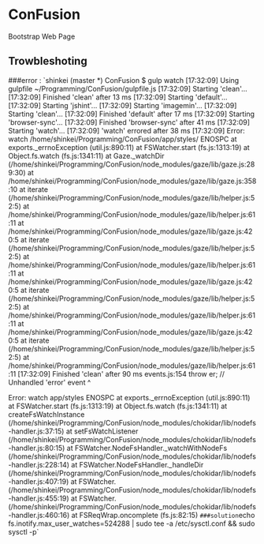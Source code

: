 # ConFusion
Bootstrap Web Page


## Trowbleshoting

###error : 
`shinkei (master *) ConFusion $ gulp watch
[17:32:09] Using gulpfile ~/Programming/ConFusion/gulpfile.js
[17:32:09] Starting 'clean'...
[17:32:09] Finished 'clean' after 13 ms
[17:32:09] Starting 'default'...
[17:32:09] Starting 'jshint'...
[17:32:09] Starting 'imagemin'...
[17:32:09] Starting 'clean'...
[17:32:09] Finished 'default' after 17 ms
[17:32:09] Starting 'browser-sync'...
[17:32:09] Finished 'browser-sync' after 41 ms
[17:32:09] Starting 'watch'...
[17:32:09] 'watch' errored after 38 ms
[17:32:09] Error: watch /home/shinkei/Programming/ConFusion/app/styles/ ENOSPC
    at exports._errnoException (util.js:890:11)
    at FSWatcher.start (fs.js:1313:19)
    at Object.fs.watch (fs.js:1341:11)
    at Gaze._watchDir (/home/shinkei/Programming/ConFusion/node_modules/gaze/lib/gaze.js:289:30)
    at /home/shinkei/Programming/ConFusion/node_modules/gaze/lib/gaze.js:358:10
    at iterate (/home/shinkei/Programming/ConFusion/node_modules/gaze/lib/helper.js:52:5)
    at /home/shinkei/Programming/ConFusion/node_modules/gaze/lib/helper.js:61:11
    at /home/shinkei/Programming/ConFusion/node_modules/gaze/lib/gaze.js:420:5
    at iterate (/home/shinkei/Programming/ConFusion/node_modules/gaze/lib/helper.js:52:5)
    at /home/shinkei/Programming/ConFusion/node_modules/gaze/lib/helper.js:61:11
    at /home/shinkei/Programming/ConFusion/node_modules/gaze/lib/gaze.js:420:5
    at iterate (/home/shinkei/Programming/ConFusion/node_modules/gaze/lib/helper.js:52:5)
    at /home/shinkei/Programming/ConFusion/node_modules/gaze/lib/helper.js:61:11
    at /home/shinkei/Programming/ConFusion/node_modules/gaze/lib/gaze.js:420:5
    at iterate (/home/shinkei/Programming/ConFusion/node_modules/gaze/lib/helper.js:52:5)
    at /home/shinkei/Programming/ConFusion/node_modules/gaze/lib/helper.js:61:11
[17:32:09] Finished 'clean' after 90 ms
events.js:154
      throw er; // Unhandled 'error' event
      ^

Error: watch app/styles ENOSPC
    at exports._errnoException (util.js:890:11)
    at FSWatcher.start (fs.js:1313:19)
    at Object.fs.watch (fs.js:1341:11)
    at createFsWatchInstance (/home/shinkei/Programming/ConFusion/node_modules/chokidar/lib/nodefs-handler.js:37:15)
    at setFsWatchListener (/home/shinkei/Programming/ConFusion/node_modules/chokidar/lib/nodefs-handler.js:80:15)
    at FSWatcher.NodeFsHandler._watchWithNodeFs (/home/shinkei/Programming/ConFusion/node_modules/chokidar/lib/nodefs-handler.js:228:14)
    at FSWatcher.NodeFsHandler._handleDir (/home/shinkei/Programming/ConFusion/node_modules/chokidar/lib/nodefs-handler.js:407:19)
    at FSWatcher.<anonymous> (/home/shinkei/Programming/ConFusion/node_modules/chokidar/lib/nodefs-handler.js:455:19)
    at FSWatcher.<anonymous> (/home/shinkei/Programming/ConFusion/node_modules/chokidar/lib/nodefs-handler.js:460:16)
    at FSReqWrap.oncomplete (fs.js:82:15)
`
###solution
`echo fs.inotify.max_user_watches=524288 | sudo tee -a /etc/sysctl.conf && sudo sysctl -p`